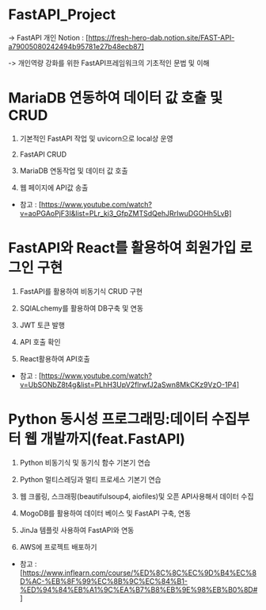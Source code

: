 # FastAPI_Project

-> FastAPI 개인 Notion : [https://fresh-hero-dab.notion.site/FAST-API-a79005080242494b95781e27b48ecb87]

-> 개인역량 강화를 위한 FastAPI프레임워크의 기초적인 문법 및 이해

# MariaDB 연동하여 데이터 값 호출 및 CRUD

1. 기본적인 FastAPI 작업 및 uvicorn으로 local상 운영

2. FastAPI CRUD

3. MariaDB 연동작업 및 데이터 값 호출

4. 웹 페이지에 API값 송출

- 참고 : [https://www.youtube.com/watch?v=aoPGAoPjF3I&list=PLr_ki3_GfpZMTSdQehJRrIwuDGOHh5LvB]


# FastAPI와 React를 활용하여 회원가입 로그인 구현

1. FastAPI를 활용하여 비동기식 CRUD 구현

2. SQlALchemy를 활용하여 DB구축 및 연동

3. JWT 토큰 발행

4. API 호출 확인

5. React활용하여 API호출

- 참고 : [https://www.youtube.com/watch?v=UbSONbZ8t4g&list=PLhH3UpV2flrwfJ2aSwn8MkCKz9VzO-1P4]


# Python 동시성 프로그래밍:데이터 수집부터 웹 개발까지(feat.FastAPI)

1. Python 비동기식 및 동기식 함수 기본기 연습

2. Python 멀티스레딩과 멀티 프로세스 기본기 연습

3. 웹 크롤링, 스크래핑(beautifulsoup4, aiofiles)및 오픈 API사용해서 데이터 수집

4. MogoDB를 활용하여 데이터 베이스 및 FastAPI 구축, 연동

5. JinJa 템플릿 사용하여 FastAPI와 연동

6. AWS에 프로젝트 배포하기

- 참고 : [https://www.inflearn.com/course/%ED%8C%8C%EC%9D%B4%EC%8D%AC-%EB%8F%99%EC%8B%9C%EC%84%B1-%ED%94%84%EB%A1%9C%EA%B7%B8%EB%9E%98%EB%B0%8D#]

